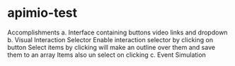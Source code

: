 # apimio-test
Accomplishments
a. Interface containing buttons video links and dropdown
b. Visual Interaction Selector 
	Enable interaction selector by clicking on button
	Select items by clicking will make an outline over them and save them to an array
	Items also un select on clicking
c. Event Simulation